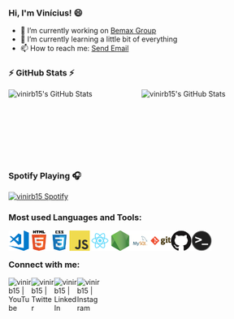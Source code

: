 ### Hi, I'm Vinícius! 😄

- 🔭 I’m currently working on [Bemax Group][bemax]
- 🌱 I’m currently learning a little bit of everything
- 📫 How to reach me: [Send Email][email]

### :zap: GitHub Stats :zap:
<img align="left" alt="vinirb15's GitHub Stats" width="47%" src="https://github-readme-stats.vercel.app/api?username=vinirb15&show_icons=true&theme=radical&show_icons=true&hide_border=true" />
  
<img align="right" alt="vinirb15's GitHub Stats" width="48%" src="https://github-readme-stats.vercel.app/api/top-langs/?username=vinirb15&layout=compact&theme=radical&hide_border=true" />
<br/>
<br/>
<br/>
<br/>
<br/>
<br/>
<br/>
<br/>

### Spotify Playing 🎧
[<img src="https://now-playing-codestackr.vercel.app/api/spotify-playing" alt="vinirb15 Spotify" width="350" />](https://open.spotify.com/user/viniciusekx0?si=e4816d21bc444570)

### Most used Languages and Tools:
[<img align="left" alt="Visual Studio Code" width="40px" src="https://raw.githubusercontent.com/github/explore/80688e429a7d4ef2fca1e82350fe8e3517d3494d/topics/visual-studio-code/visual-studio-code.png" />][linkedin]
[<img align="left" alt="HTML5" width="40px" src="https://raw.githubusercontent.com/github/explore/80688e429a7d4ef2fca1e82350fe8e3517d3494d/topics/html/html.png" />][linkedin]
[<img align="left" alt="CSS3" width="40px" src="https://raw.githubusercontent.com/github/explore/80688e429a7d4ef2fca1e82350fe8e3517d3494d/topics/css/css.png" />][linkedin]
[<img align="left" alt="JavaScript" width="40px" src="https://raw.githubusercontent.com/github/explore/80688e429a7d4ef2fca1e82350fe8e3517d3494d/topics/javascript/javascript.png" />][linkedin]
[<img align="left" alt="React" width="40px" src="https://raw.githubusercontent.com/github/explore/80688e429a7d4ef2fca1e82350fe8e3517d3494d/topics/react/react.png" />][linkedin]
[<img align="left" alt="Node.js" width="40px" src="https://raw.githubusercontent.com/github/explore/80688e429a7d4ef2fca1e82350fe8e3517d3494d/topics/nodejs/nodejs.png" />][linkedin]
[<img align="left" alt="MySQL" width="40px" src="https://raw.githubusercontent.com/github/explore/80688e429a7d4ef2fca1e82350fe8e3517d3494d/topics/mysql/mysql.png" />][linkedin]
[<img align="left" alt="Git" width="40px" src="https://raw.githubusercontent.com/github/explore/80688e429a7d4ef2fca1e82350fe8e3517d3494d/topics/git/git.png" />][linkedin]
[<img align="left" alt="GitHub" width="40px" src="https://raw.githubusercontent.com/github/explore/78df643247d429f6cc873026c0622819ad797942/topics/github/github.png" />][linkedin]
[<img align="left" alt="Terminal" width="40px" src="https://raw.githubusercontent.com/github/explore/80688e429a7d4ef2fca1e82350fe8e3517d3494d/topics/terminal/terminal.png" />][linkedin]

<br />
<br />

### Connect with me:

[<img align="left" alt="vinirb15 | YouTube" width="45px" src="https://cdn.jsdelivr.net/npm/simple-icons@v3/icons/youtube.svg" />][youtube]
[<img align="left" alt="vinirb15 | Twitter" width="45px" src="https://cdn.jsdelivr.net/npm/simple-icons@v3/icons/twitter.svg" />][twitter]
[<img align="left" alt="vinirb15 | LinkedIn" width="45px" src="https://cdn.jsdelivr.net/npm/simple-icons@v3/icons/linkedin.svg" />][linkedin]
[<img align="left" alt="vinirb15 | Instagram" width="45px" src="https://cdn.jsdelivr.net/npm/simple-icons@v3/icons/instagram.svg" />][instagram]

<br />
<br />

[spotify]: https://open.spotify.com/user/viniciusekx0?si=574602f449f2482d
[email]: mailto:viniciusbueno15@gmail.com?subject=Hello%20Vinícius
[bemax]: https://bemaxgroup.com
[twitter]: https://twitter.com/_vinirb15
[youtube]: https://www.youtube.com/channel/UCIPRoZoQdHcpPy3eX_FPGPw
[instagram]: https://www.instagram.com/vinirb15
[linkedin]: https://linkedin.com/in/vbueno15
